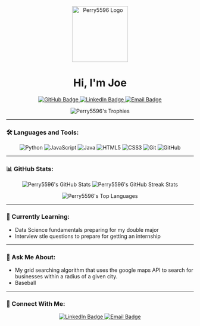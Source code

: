 <div align="center">
  <img src="https://github.com/Perry5596/Perry5596/blob/main/assets/profile-icon.png?raw=true" alt="Perry5596 Logo" width="150" height="150"/>
</div>

<h1 align="center">Hi, I'm Joe</h1>

<p align="center">
  <a href="https://github.com/Perry5596">
    <img src="https://img.shields.io/badge/GitHub-Perry5596-black?logo=github" alt="GitHub Badge"/>
  </a>
  <a href="https://www.linkedin.com/in/joe-brennan-082786321/">
    <img src="https://img.shields.io/badge/LinkedIn-Perry5596-blue?logo=linkedin" alt="LinkedIn Badge"/>
  </a>
  <a href="mailto:jdbrennan07@gmail.com">
    <img src="https://img.shields.io/badge/Email-Perry5596-orange?logo=gmail" alt="Email Badge"/>
  </a>
</p>

<p align="center">
  <img src="https://github-profile-trophy.vercel.app/?username=Perry5596&theme=onedark&no-bg=true" alt="Perry5596's Trophies" />
</p>

---

### 🛠️ Languages and Tools:

<p align="center">
  <img src="https://img.shields.io/badge/Python-3670A0?style=for-the-badge&logo=python&logoColor=ffdd54" alt="Python"/>
  <img src="https://img.shields.io/badge/JavaScript-F7DF1E?style=for-the-badge&logo=javascript&logoColor=black" alt="JavaScript"/>
  <img src="https://img.shields.io/badge/Java-007396?style=for-the-badge&logo=java&logoColor=white" alt="Java"/>
  <img src="https://img.shields.io/badge/HTML5-E34F26?style=for-the-badge&logo=html5&logoColor=white" alt="HTML5"/>
  <img src="https://img.shields.io/badge/CSS3-1572B6?style=for-the-badge&logo=css3&logoColor=white" alt="CSS3"/>
  <img src="https://img.shields.io/badge/Git-F05032?style=for-the-badge&logo=git&logoColor=white" alt="Git"/>
  <img src="https://img.shields.io/badge/GitHub-181717?style=for-the-badge&logo=github&logoColor=white" alt="GitHub"/>
</p>

---

### 📊 GitHub Stats:

<p align="center">
  <img src="https://github-readme-stats.vercel.app/api?username=Perry5596&show_icons=true&theme=onedark" alt="Perry5596's GitHub Stats" />
  <img src="https://github-readme-streak-stats.herokuapp.com/?user=Perry5596&theme=onedark" alt="Perry5596's GitHub Streak Stats" />
</p>

<p align="center">
  <img src="https://github-readme-stats.vercel.app/api/top-langs/?username=Perry5596&layout=compact&theme=onedark" alt="Perry5596's Top Languages" />
</p>

---

### 🌱 Currently Learning:

- Data Science fundamentals preparing for my double major
- Interview stle questions to prepare for getting an internship

---

### 💬 Ask Me About:

- My grid searching algorithm that uses the google maps API to search for businesses within a radius of a given city.
- Baseball

---

### 🤝 Connect With Me:

<p align="center">
  <a href="https://www.linkedin.com/in/joe-brennan-082786321/">
    <img src="https://img.shields.io/badge/LinkedIn-Perry5596-blue?logo=linkedin" alt="LinkedIn Badge"/>
  </a>
  <a href="mailto:jdbrennan07@gmail.com">
    <img src="https://img.shields.io/badge/Email-Perry5596-orange?logo=gmail" alt="Email Badge"/>
  </a>
</p>
